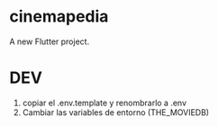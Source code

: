 # cinemapedia

A new Flutter project.

# DEV

1. copiar el .env.template y renombrarlo a .env
2. Cambiar las variables de entorno (THE_MOVIEDB)